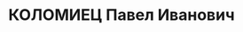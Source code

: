 ---
title: КОЛОМИЕЦ Павел Иванович
description: "1903 р. н., м.Чернігів, українець, із службовців, освіта вища. \n  Арешт.\
  \ 11.10.1937 р. Звинувач. за ст. 20, 54-7, 6, 11 КК УРСР. За вироком Верховного\
  \ суду СРСР від 23.11.1937 р. розстріляний 24.11.1937 р. \n  Реабіл. 16.08.1993\
  \ р."
---